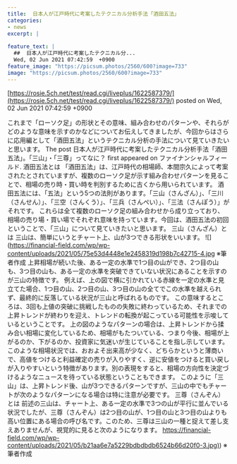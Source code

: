 ```yaml
---
title:  日本人が江戸時代に考案したテクニカル分析手法「酒田五法」  
categories:
- news
excerpt: |
  
feature_text: |
  ##  日本人が江戸時代に考案したテクニカル分...
  Wed, 02 Jun 2021 07:42:59  +0900
feature_image: "https://picsum.photos/2560/600?image=733"
image: "https://picsum.photos/2560/600?image=733"
---
```


[https://rosie.5ch.net/test/read.cgi/liveplus/1622587379/](https://rosie.5ch.net/test/read.cgi/liveplus/1622587379/)
posted on Wed, 02 Jun 2021 07:42:59  +0900

<!--more-->

これまで「ローソク足」の形状とその意味、組み合わせのパターンや、それらがどのような意味を示すのかなどについてお伝えしてきましたが、今回からはさらに応用編として「酒田五法」というテクニカル分析の手法について見ていきたいと思います。 The post 日本人が江戸時代に考案したテクニカル分析手法「酒田五法」。「三山」・「三尊」ってなに？ first appeared on ファイナンシャルフィールド. 酒田五法とは 「酒田五法」は、江戸時代の相場師、本間宗久によって考案されたとされていますが、複数のローソク足が示す組み合わせパターンを見ることで、相場の売り時・買い時を判別するために古くから用いられています。 酒田五法には、「五法」という5つの法則があります。「三山（さんざん）」、「三川（さんせん）」、「三空（さんくう）」、「三兵（さんぺい）」、「三法（さんぽう）」がそれです。 これらは全て複数のローソク足の組み合わせから成り立っており、相場の売り場・買い場でそれぞれ意味を持っています。今回は、酒田五法の初回ということで、「三山」について見ていきたいと思います。 三山（さんざん）とは 三山は、簡単にいうとチャート上、山が3つできる形状をいいます。 ![](https://financial-field.com/wp/wp-content/uploads/2021/05/75e53d4448e1e2458319d198b7c42715-4.jpg ※筆者作成 上昇相場が続いた後、ある一定の水準で1つ目の山ができ、2つ目の山も、3つ目の山も、ある一定の水準を突破できていない状況にあることを示すのが三山の特徴です。 例えば、上の図で横に引かれている赤線を一定の水準と見立てた場合、1つ目の山、2つ目の山、3つ目の山の全てでこの水準を越えられず、最終的に反落している状況が三山と呼ばれるものです。 この意味するところは、3回も上値の突破に挑戦したものの失敗に終わっているため、それまでの上昇トレンドが終わりを迎え、トレンドの転換が起こっている可能性を示唆しているということです。 上の図のようなパターンの場合は、上昇トレンドから揉み合い相場に変化しているため、相場がもたついている、つまり今後、相場が上がるのか、下がるのか、投資家に気迷いが生じていることを指し示しています。 このような相場状況では、おおよそ出来高が少なく、どちらかというと薄商いで、高値をつけると利益確定の売りが入りやすく、逆に安値をつけると買い戻しが入りやすいという特徴があります。別の表現をすると、相場の方向性を決定づけるようなニュースを待っている状態ということもできます。 このように「三山」は、上昇トレンド後、山が3つできるパターンですが、三山の中でもチャートが次のようなパターンになる場合は特に注意が必要です。 三尊（さんぞん）とは 前述の三山は、チャート上、ある一定の水準で3つの山が平行に並んでいる状況でしたが、三尊（さんぞん）は2つ目の山が、1つ目の山と3つ目の山よりも高い位置にある場合の呼び名です。このため、三尊は三山の一種と捉えて差し支えありませんが、視覚的に見ると次のようになります。 [https://financial-field.com/wp/wp-content/uploads/2021/05/b21aa6e7a5229bdbdbdb6524b66d20f0-3.jpg)](https://financial-field.com/wp/wp-content/uploads/2021/05/b21aa6e7a5229bdbdbdb6524b66d20f0-3.jpg)) ※筆者作成
